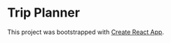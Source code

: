 # Trip Planner

This project was bootstrapped with [Create React App](https://github.com/facebook/create-react-app).

